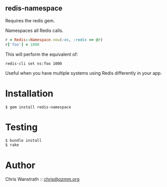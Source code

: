 redis-namespace
---------------

Requires the redis gem.

Namespaces all Redis calls.

``` ruby
r = Redis::Namespace.new(:ns, :redis => @r)
r['foo'] = 1000
```

This will perform the equivalent of:

    redis-cli set ns:foo 1000

Useful when you have multiple systems using Redis differently in your app.


Installation
============

    $ gem install redis-namespace



Testing
=======

    $ bundle install
    $ rake


Author
=====

Chris Wanstrath :: chris@ozmm.org
